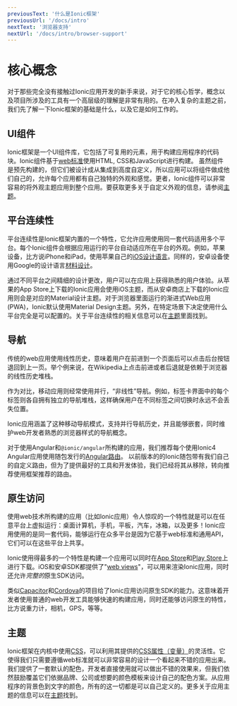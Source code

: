 ```yaml
---
previousText: '什么是Ionic框架'
previousUrl: '/docs/intro'
nextText: '浏览器支持'
nextUrl: '/docs/intro/browser-support'
---
```


# 核心概念

对于那些完全没有接触过Ionic应用开发的新手来说，对于它的核心哲学，概念以及项目所涉及的工具有一个高层级的理解是非常有用的。在冲入复杂的主题之前，我们先了解一下Ionic框架的基础是什么，以及它是如何工作的。


## UI组件

Ionic框架是一个UI组件库，它包括了可复用的元素，用于构建应用程序的代码块。Ionic组件基于[web标准](/docs/faq/glossary#web-standards)使用HTML, CSS和JavaScript进行构建。 虽然组件是预先构建的，但它们被设计成从集成到高度自定义，所以应用可以将组件做成他们自己的，允许每个应用都有自己独特的外观和感觉。更者，Ionic组件可以非常容易的将外观主题应用到整个应用。要获取更多关于自定义外观的信息，请参阅[主题](/docs/theming/basics)。


## 平台连续性

平台连续性是Ionic框架内置的一个特性，它允许应用使用同一套代码适用多个平台。每个Ionic组件会根据应用运行的平台自动适应所在平台的外观。例如，苹果设备，比方说iPhone和iPad，使用苹果自己的<a href="https://www.apple.com/ios" target="_blank">iOS设计语言</a>。同样的，安卓设备使用Google的设计语言<a href="https://material.io/guidelines/" target="_blank">材料设计</a>。

通过不同平台之间精细的设计更改，用户可以在应用上获得熟悉的用户体验。从苹果的App Store上下载的Ionic应用会使用iOS主题，而从安卓商店上下载的Ionic应用则会是对应的Material设计主题。对于浏览器里面运行的渐进式Web应用(PWA)，Ionic默认使用Material Design主题。另外，在特定场景下决定使用什么平台完全是可以配置的。关于平台连续性的相关信息可以在[主题](/docs/theming/basics)里面找到。


## 导航

传统的web应用使用线性历史，意味着用户在前进到一个页面后可以点击后台按钮退回到上一页。举个例来说，在Wikipedia上点击前进或者后退就是依赖于浏览器的线性历史堆栈。

作为对比，移动应用则经常使用并行，“非线性”导航。例如，标签卡界面中的每个标签则各自拥有独立的导航堆栈，这样确保用户在不同标签之间切换时永远不会丢失位置。

Ionic应用涵盖了这种移动导航模式，支持并行导航历史，并且能够嵌套，同时维护web开发者熟悉的浏览器样式的导航概念。 

对于使用Angular和`@ionic/angular`所构建的应用，我们推荐每个使用Ionic4 Angular应用使用随包发行的<a href="https://angular.io/guide/router" target="_blank">Angular路由</a>。
以前版本的的Ionic随包带有我们自己的自定义路由，但为了提供最好的工具和开发体验，我们已经将其从移除，转向推荐使用框架推荐的路由。


## 原生访问

使用web技术所构建的应用（比如Ionic应用）令人惊叹的一个特性就是可以在任意平台上虚拟运行：桌面计算机，手机，平板，汽车，冰箱，以及更多！Ionic应用使用的是同一套代码，能够运行在众多平台是因为它基于web标准和通用API，它们可以在这些平台上共享。

Ionic使用得最多的一个特性是构建一个应用可以同时在<a href="https://www.apple.com/ios/app-store/" target="_blank">App Store</a>和<a href="https://play.google.com/" target="_blank">Play Store</a>上进行下载。iOS和安卓SDK都提供了"[web views](/docs/building/webview)"，可以用来渲染Ionic应用，同时还允许<i>完整的</i>原生SDK访问。

类似<a href="https://capacitor.ionicframework.com/" target="_blank">Capacitor</a>和<a href="https://cordova.apache.org/" target="_blank">Cordova</a>的项目给了Ionic应用访问原生SDK的能力。这意味着开发者使用普通的web开发工具能够快速的构建应用，同时还能够访问原生的特性，比方说重力计，相机，GPS，等等。 

## 主题

Ionic框架在内核中使用<a href="https://developer.mozilla.org/en-US/docs/Web/CSS" target="_blank">CSS</a>，可以利用其提供的<a href="https://developer.mozilla.org/en-US/docs/Web/CSS/Using_CSS_variables" target="_blank">CSS属性（变量）</a>的灵活性。它使得我们只需要遵循web标准就可以非常容易的设计一个看起来不错的应用出来。我们提供了一套默认的配色，开发者直接使用就可以做出不错的效果来，但我们依然鼓励覆盖它们依据品牌、公司或想要的颜色模板来设计自己的配色方案。从应用程序的背景色到文字的颜色，所有的这一切都是可以自己定义的。更多关于应用主题的信息可以在[主题](/docs/theming/basics)找到。
